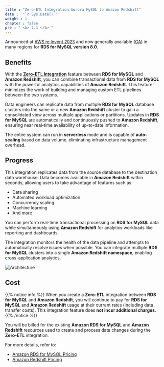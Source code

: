 ```yaml
---
title : "Zero-ETL Integration Aurora MySQL to Amazon Redshift"
date :  "`r Sys.Date()`" 
weight : 1 
chapter : false
pre : " <b> 2.1 </b> "
---
```


Announced at [AWS re:Invent 2023](https://youtu.be/PMfn9_nTDbM?t=7418) and now generally available ([GA](https://aws.amazon.com/about-aws/whats-new/2024/09/amazon-rds-mysql-zero-etl-integration-redshift-generally-available/)) in many regions for **RDS for MySQL version 8.0**.

## Benefits

With the **[Zero-ETL Integration](2-Zero-ETL/)** feature between **RDS for MySQL** and **Amazon Redshift**, you can combine transactional data from **RDS for MySQL** with the powerful analytics capabilities of **Amazon Redshift**. This feature minimizes the work of building and managing custom ETL pipelines between the two systems.

Data engineers can replicate data from multiple **RDS for MySQL** database clusters into the same or a new **Amazon Redshift** cluster to gain a consolidated view across multiple applications or partitions. Updates in **RDS for MySQL** are automatically and continuously pushed to **Amazon Redshift**, ensuring near real-time availability of up-to-date information.

The entire system can run in **serverless** mode and is capable of **auto-scaling** based on data volume, eliminating infrastructure management overhead.

## Progress

This integration replicates data from the source database to the destination data warehouse. Data becomes available in **Amazon Redshift** within seconds, allowing users to take advantage of features such as:

- Data sharing  
- Automated workload optimization  
- Concurrency scaling  
- Machine learning  
- And more

You can perform real-time transactional processing on **RDS for MySQL** data while simultaneously using **Amazon Redshift** for analytics workloads like reporting and dashboards.

The integration monitors the health of the data pipeline and attempts to automatically resolve issues when possible. You can integrate multiple **RDS for MySQL** clusters into a single **Amazon Redshift namespace**, enabling cross-application analytics.

![Architecture](/images/2.Zero-ETLIntegration/149.png)

## Cost

{{% notice info %}}
When you create a **Zero-ETL** integration between **RDS for MySQL** and **Amazon Redshift**, you will continue to pay for **RDS for MySQL** and **Amazon Redshift** usage at their current rates (including data transfer costs). This integration feature does **not incur additional charges**.
{{% /notice %}}

You will be billed for the existing **Amazon RDS for MySQL** and **Amazon Redshift** resources used to create and process data changes during the **Zero-ETL** integration.

For more details, refer to:

- [Amazon RDS for MySQL Pricing](https://aws.amazon.com/rds/mysql/pricing/)
- [Amazon Redshift Pricing](https://aws.amazon.com/redshift/pricing/)